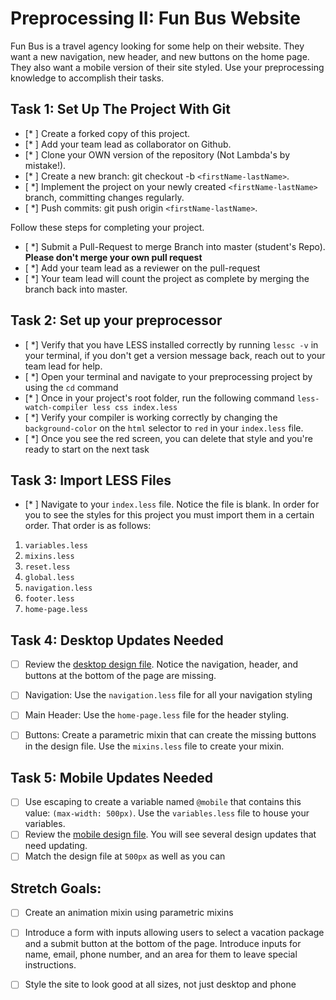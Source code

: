 # Preprocessing II: Fun Bus Website

Fun Bus is a travel agency looking for some help on their website.  They want a new navigation, new header, and new buttons on the home page. They also want a mobile version of their site styled.  Use your preprocessing knowledge to accomplish their tasks.

## Task 1: Set Up The Project With Git

- [* ] Create a forked copy of this project.
- [* ] Add your team lead as collaborator on Github.
- [* ] Clone your OWN version of the repository (Not Lambda's by mistake!).
- [* ] Create a new branch: git checkout -b `<firstName-lastName>`.
- [ *] Implement the project on your newly created `<firstName-lastName>` branch, committing changes regularly.
- [ *] Push commits: git push origin `<firstName-lastName>`.
 
Follow these steps for completing your project.

- [ *] Submit a Pull-Request to merge <firstName-lastName> Branch into master (student's  Repo). **Please don't merge your own pull request**
- [ *] Add your team lead as a reviewer on the pull-request
- [ *] Your team lead will count the project as complete by merging the branch back into master.

## Task 2: Set up your preprocessor
* [ *] Verify that you have LESS installed correctly by running `lessc -v` in your terminal, if you don't get a version message back, reach out to your team lead for help.
* [ *] Open your terminal and navigate to your preprocessing project by using the `cd` command
* [* ] Once in your project's root folder, run the following command `less-watch-compiler less css index.less`
* [ *] Verify your compiler is working correctly by changing the `background-color` on the `html` selector to `red` in your `index.less` file.
* [ *] Once you see the red screen, you can delete that style and you're ready to start on the next task

## Task 3: Import LESS Files

* [* ] Navigate to your `index.less` file. Notice the file is blank.  In order for you to see the styles for this project you must import them in a certain order.  That order is as follows:

1. `variables.less`
2. `mixins.less`
3. `reset.less`
4. `global.less`
5. `navigation.less`
6. `footer.less`
7. `home-page.less`


## Task 4: Desktop Updates Needed
* [ ] Review the [desktop design file](design-files/fun-bus-desktop.png).  Notice the navigation, header, and buttons at the bottom of the page are missing.
* [ ] Navigation: Use the `navigation.less` file for all your navigation styling
* [ ] Main Header: Use the `home-page.less` file for the header styling.
* [ ] Buttons: Create a parametric mixin that can create the missing buttons in the design file. Use the `mixins.less` file to create your mixin.


## Task 5: Mobile Updates Needed
* [ ] Use escaping to create a variable named `@mobile` that contains this value: `(max-width: 500px)`.  Use the `variables.less` file to house your variables.
* [ ] Review the [mobile design file](design-files/fun-bus-mobile.png). You will see several design updates that need updating. 
* [ ] Match the design file at `500px` as well as you can 

## Stretch Goals: 
* [ ] Create an animation mixin using parametric mixins
* [ ] Introduce a form with inputs allowing users to select a vacation package and a submit button at the bottom of the page. Introduce inputs for name, email, phone number, and an area for them to leave special instructions. 
* [ ] Style the site to look good at all sizes, not just desktop and phone



